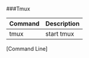 ###Tmux

| Command	| Description	|  
|  ------	| ------	|  
| tmux	| start tmux	|  
[Command Line]

